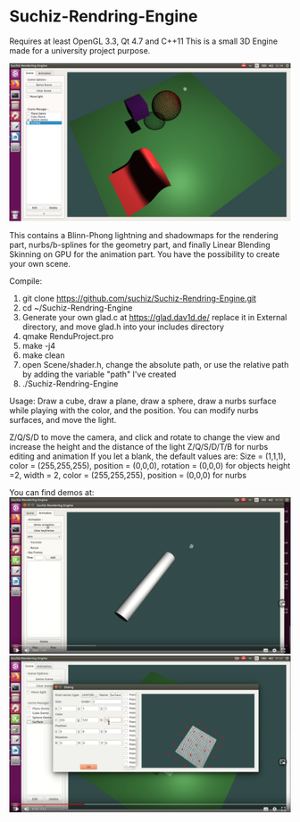 # Suchiz-Rendring-Engine

Requires at least OpenGL 3.3, Qt 4.7 and C++11
This is a small 3D Engine made for a university project purpose.

![alt text](./Resources/Demo.png?raw=true "Suchiz 3D Engine")

This contains a Blinn-Phong lightning and shadowmaps for the rendering part, nurbs/b-splines for the geometry part, and finally Linear Blending Skinning on GPU for the animation part.
You have the possibility to create your own scene.

Compile:
1) git clone https://github.com/suchiz/Suchiz-Rendring-Engine.git
2) cd ~/Suchiz-Rendring-Engine
3) Generate your own glad.c at https://glad.dav1d.de/ replace it in External directory, and move glad.h into your includes directory
4) qmake RenduProject.pro
5) make -j4
6) make clean
7) open Scene/shader.h, change the absolute path, or use the relative path by adding the variable "path" I've created
7) ./Suchiz-Rendring-Engine

Usage:
Draw a cube, draw a plane, draw a sphere, draw a nurbs surface while playing with the color, and the position.
You can modify nurbs surfaces, and move the light.

Z/Q/S/D to move the camera, and click and rotate to change the view and increase the height and the distance of the light
Z/Q/S/D/T/B for nurbs editing and animation
If you let a blank, the default values are: 
Size = (1,1,1), color = (255,255,255), position = (0,0,0), rotation = (0,0,0) for objects
height =2, width = 2, color = (255,255,255), position = (0,0,0) for nurbs

You can find demos at: 
[![Watch the video](./Resources/DemoKeyframes.PNG?raw=true "Suchiz 3D Engine")](https://drive.google.com/file/d/1tCMC7BInzmJ8H0W1BcLmhXj2yWSW2y4c/view?usp=sharing)
[![Watch the video](./Resources/DemoEdition.PNG?raw=true "Suchiz 3D Engine")](https://drive.google.com/file/d/1gMGxQxszM15c775RfD36k2QyhtkJzoPh/view?usp=sharing)




